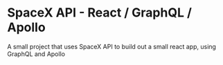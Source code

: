 # SpaceX API - React / GraphQL / Apollo

A small project that uses SpaceX API to build out a small react app, using GraphQL and Apollo

